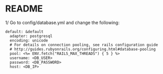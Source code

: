# README

1/ Go to config/database.yml and change the following:
```
default: &default
  adapter: postgresql
  encoding: unicode
  # For details on connection pooling, see rails configuration guide
  # http://guides.rubyonrails.org/configuring.html#database-pooling
  pool: <%= ENV.fetch("RAILS_MAX_THREADS") { 5 } %>
  username: <DB_USER>
  password: <DB_PASSWORD>
  host: <DB_IP>
  ```

